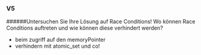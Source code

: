 ### V5

######Untersuchen Sie Ihre Lösung auf Race Conditions! Wo können Race Conditions auftreten und wie können diese verhindert werden? 
* beim zugriff auf den memoryPointer
* verhindern mit atomic_set und co!

